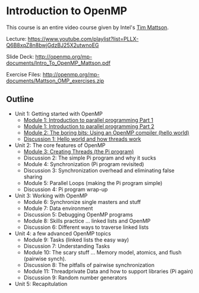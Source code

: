 # Introduction to OpenMP

This course is an entire video course given by Intel's [Tim Mattson][bio].

Lecture:
https://www.youtube.com/playlist?list=PLLX-Q6B8xqZ8n8bwjGdzBJ25X2utwnoEG

Slide Deck: http://openmp.org/mp-documents/Intro_To_OpenMP_Mattson.pdf

Exercise Files: http://openmp.org/mp-documents/Mattson_OMP_exercises.zip

## Outline

- Unit 1: Getting started with OpenMP
    - [Module 1: Introduction to parallel programming Part 1][mod1.1]
    - [Module 1: Introduction to parallel programming Part 2][mod1.2]
    - [Module 2: The boring bits: Using an OpenMP compiler (hello world)][mod2]
    - [Discussion 1: Hello world and how threads work][disc1]
- Unit 2: The core features of OpenMP
    - [Module 3: Creating Threads (the Pi program)][mod3]
    - Discussion 2: The simple Pi program and why it sucks
    - Module 4: Synchronization (Pi program revisited)
    - Discussion 3: Synchronization overhead and eliminating false sharing
    - Module 5: Parallel Loops (making the Pi program simple)
    - Discussion 4: Pi program wrap-up
- Unit 3: Working with OpenMP
    - Module 6: Synchronize single masters and stuff
    - Module 7: Data environment
    - Discussion 5: Debugging OpenMP programs
    - Module 8: Skills practice ... linked lists and OpenMP
    - Discussion 6: Different ways to traverse linked lists
- Unit 4: a few advanced OpenMP topics
    - Module 9: Tasks (linked lists the easy way)
    - Discussion 7: Understanding Tasks
    - Module 10: The scary stuff ... Memory model, atomics, and flush (pairwise synch).
    - Discussion 8: The pitfalls of pairwise synchronization
    - Module 11: Threadprivate Data and how to support libraries (Pi again)
    - Discussion 9: Random number generators
- Unit 5: Recapitulation 

[bio]: http://timmattson.com/
[mod1.1]: https://youtu.be/cMWGeJyrc9w?list=PLLX-Q6B8xqZ8n8bwjGdzBJ25X2utwnoEG
[mod1.2]: https://youtu.be/6jFkNjhJ-Z4?list=PLLX-Q6B8xqZ8n8bwjGdzBJ25X2utwnoEG
[mod2]: https://youtu.be/jfQLD2AGSvc?list=PLLX-Q6B8xqZ8n8bwjGdzBJ25X2utwnoEG
[disc1]: https://youtu.be/x0HkbIuJILk?list=PLLX-Q6B8xqZ8n8bwjGdzBJ25X2utwnoEG
[mod3]: https://youtu.be/FQ1k_YpyG_A?list=PLLX-Q6B8xqZ8n8bwjGdzBJ25X2utwnoEG
